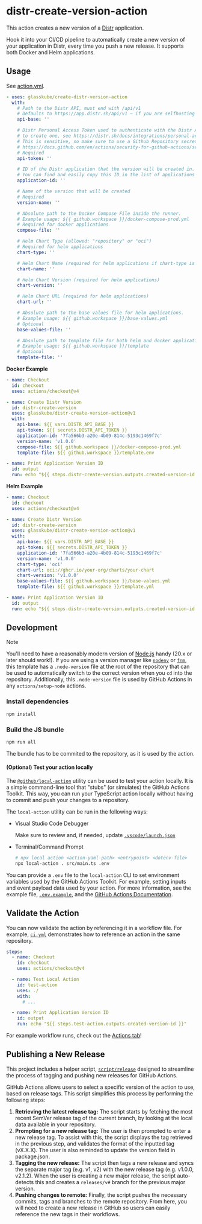 # distr-create-version-action

This action creates a new version of a
[Distr](https://github.com/glasskube/distr) application.

Hook it into your CI/CD pipeline to automatically create a new version of your
application in Distr, every time you push a new release. It supports both Docker
and Helm applications.

## Usage

See [action.yml](action.yml).

```yaml
- uses: glasskube/create-distr-version-action
  with:
    # Path to the Distr API, must end with /api/v1
    # Defaults to https://app.distr.sh/api/v1 – if you are selfhosting set to, e.g. https://distr.example.com/api/v1
    api-base: ''

    # Distr Personal Access Token used to authenticate with the Distr API,
    # to create one, see https://distr.sh/docs/integrations/personal-access-token/
    # This is sensitive, so make sure to use a Github Repository secret to store and read it safely
    # https://docs.github.com/en/actions/security-for-github-actions/security-guides/using-secrets-in-github-actions
    # Required
    api-token: ''

    # ID of the Distr application that the version will be created in.
    # You can find and easily copy this ID in the list of applications in the Distr Web UI.
    application-id: ''

    # Name of the version that will be created
    # Required
    version-name: ''

    # Absolute path to the Docker Compose File inside the runner.
    # Example usage: ${{ github.workspace }}/docker-compose-prod.yml
    # Required for docker applications
    compose-file: ''

    # Helm Chart Type (allowed: "repository" or "oci")
    # Required for helm applications
    chart-type: ''

    # Helm Chart Name (required for helm applications if chart-type is "repository")
    chart-name: ''

    # Helm Chart Version (required for helm applications)
    chart-version: ''

    # Helm Chart URL (required for helm applications)
    chart-url: ''

    # Absolute path to the base values file for helm applications.
    # Example usage: ${{ github.workspace }}/base-values.yml
    # Optional
    base-values-file: ''

    # Absolute path to template file for both helm and docker applications.
    # Example usage: ${{ github.workspace }}/template
    # Optional
    template-file: ''
```

**Docker Example**

```yaml
- name: Checkout
  id: checkout
  uses: actions/checkout@v4

- name: Create Distr Version
  id: distr-create-version
  uses: glasskube/distr-create-version-action@v1
  with:
    api-base: ${{ vars.DISTR_API_BASE }}
    api-token: ${{ secrets.DISTR_API_TOKEN }}
    application-id: '7fa566b3-a20e-4b09-814c-5193c1469f7c'
    version-name: 'v1.0.0'
    compose-file: ${{ github.workspace }}/docker-compose-prod.yml
    template-file: ${{ github.workspace }}/template.env

- name: Print Application Version ID
  id: output
  run: echo "${{ steps.distr-create-version.outputs.created-version-id }}"
```

**Helm Example**

```yaml
- name: Checkout
  id: checkout
  uses: actions/checkout@v4

- name: Create Distr Version
  id: distr-create-version
  uses: glasskube/distr-create-version-action@v1
  with:
    api-base: ${{ vars.DISTR_API_BASE }}
    api-token: ${{ secrets.DISTR_API_TOKEN }}
    application-id: '7fa566b3-a20e-4b09-814c-5193c1469f7c'
    version-name: 'v1.0.0'
    chart-type: 'oci'
    chart-url: oci://ghcr.io/your-org/charts/your-chart
    chart-version: 'v1.0.0'
    base-values-file: ${{ github.workspace }}/base-values.yml
    template-file: ${{ github.workspace }}/template.yml

- name: Print Application Version ID
  id: output
  run: echo "${{ steps.distr-create-version.outputs.created-version-id }}"
```

## Development

> [!NOTE]
>
> You'll need to have a reasonably modern version of
> [Node.js](https://nodejs.org) handy (20.x or later should work!). If you are
> using a version manager like [`nodenv`](https://github.com/nodenv/nodenv) or
> [`fnm`](https://github.com/Schniz/fnm), this template has a `.node-version`
> file at the root of the repository that can be used to automatically switch to
> the correct version when you `cd` into the repository. Additionally, this
> `.node-version` file is used by GitHub Actions in any `actions/setup-node`
> actions.

### Install dependencies

```bash
npm install
```

### Build the JS bundle

```bash
npm run all
```

The bundle has to be commited to the repository, as it is used by the action.

#### (Optional) Test your action locally

The [`@github/local-action`](https://github.com/github/local-action) utility can
be used to test your action locally. It is a simple command-line tool that
"stubs" (or simulates) the GitHub Actions Toolkit. This way, you can run your
TypeScript action locally without having to commit and push your changes to a
repository.

The `local-action` utility can be run in the following ways:

- Visual Studio Code Debugger

  Make sure to review and, if needed, update
  [`.vscode/launch.json`](./.vscode/launch.json)

- Terminal/Command Prompt

  ```bash
  # npx local action <action-yaml-path> <entrypoint> <dotenv-file>
  npx local-action . src/main.ts .env
  ```

You can provide a `.env` file to the `local-action` CLI to set environment
variables used by the GitHub Actions Toolkit. For example, setting inputs and
event payload data used by your action. For more information, see the example
file, [`.env.example`](./.env.example), and the
[GitHub Actions Documentation](https://docs.github.com/en/actions/learn-github-actions/variables#default-environment-variables).

## Validate the Action

You can now validate the action by referencing it in a workflow file. For
example, [`ci.yml`](./.github/workflows/ci.yml) demonstrates how to reference an
action in the same repository.

```yaml
steps:
  - name: Checkout
    id: checkout
    uses: actions/checkout@v4

  - name: Test Local Action
    id: test-action
    uses: ./
    with:
      # ...

  - name: Print Application Version ID
    id: output
    run: echo "${{ steps.test-action.outputs.created-version-id }}"
```

For example workflow runs, check out the
[Actions tab](https://github.com/glasskube/create-distr-version-action/actions)!

## Publishing a New Release

This project includes a helper script, [`script/release`](./script/release)
designed to streamline the process of tagging and pushing new releases for
GitHub Actions.

GitHub Actions allows users to select a specific version of the action to use,
based on release tags. This script simplifies this process by performing the
following steps:

1. **Retrieving the latest release tag:** The script starts by fetching the most
   recent SemVer release tag of the current branch, by looking at the local data
   available in your repository.
1. **Prompting for a new release tag:** The user is then prompted to enter a new
   release tag. To assist with this, the script displays the tag retrieved in
   the previous step, and validates the format of the inputted tag (vX.X.X). The
   user is also reminded to update the version field in package.json.
1. **Tagging the new release:** The script then tags a new release and syncs the
   separate major tag (e.g. v1, v2) with the new release tag (e.g. v1.0.0,
   v2.1.2). When the user is creating a new major release, the script
   auto-detects this and creates a `releases/v#` branch for the previous major
   version.
1. **Pushing changes to remote:** Finally, the script pushes the necessary
   commits, tags and branches to the remote repository. From here, you will need
   to create a new release in GitHub so users can easily reference the new tags
   in their workflows.
